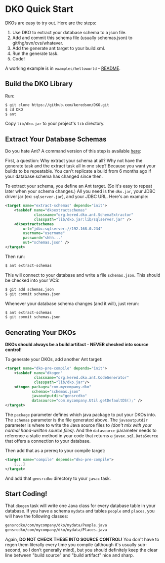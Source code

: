 
DKO Quick Start
===============

DKOs are easy to try out.  Here are the steps:

 1. Use DKO to extract your database schema to a json file.
 2. Add and commit this schema file (usually schemas.json) to git/hg/svn/cvs/whatever.
 3. Add the generate ant target to your build.xml.
 4. Run the generate task.
 5. Code!

A working example is in `examples/helloworld` - [README](examples/helloworld/README.md).

Build the DKO Library
---------------------

Run:

```bash
$ git clone https://github.com/keredson/DKO.git
$ cd DKO
$ ant
```

Copy `lib/dko.jar` to your project's `lib` directory.

Extract Your Database Schemas
-----------------------------

Do you hate Ant?  A command version of this step is available [here](doc/COMMANDS.md):

First, a question:  Why extract your schema at all?  Why not have the generate task
and the extract task all in one step?  Because you want your builds to be repeatable.  You
can't replicate a build from 6 months ago if your database schema has changed since
then.

To extract your schema, you define an Ant target.  (So it's easy to repeat later when your
schema changes.)  All you need is the `dko.jar`, your JDBC driver jar (ex: `sqlserver.jar`),
and your JDBC URL.  Here's an example:

```xml
<target name="extract-schemas" depends="init">
    <taskdef name="dkoextractschemas" 
             classname="org.kered.dko.ant.SchemaExtractor" 
             classpath="lib/dko.jar:lib/sqlserver.jar" />
    <dkoextractschemas
        url="jdbc:sqlserver://192.168.0.234"
        username="username"
        password="shhh..."
        out="schemas.json" />
</target>
```

Then run:

```bash
$ ant extract-schemas
```

This will connect to your database and write a file `schemas.json`.  This should be 
checked into your VCS:

```bash
$ git add schemas.json
$ git commit schemas.json
```

Whenever your database schema changes (and it will), just rerun:

```bash
$ ant extract-schemas
$ git commit schemas.json
```


Generating Your DKOs
--------------------

**DKOs should always be a build artifact - NEVER checked into source control!**

To generate your DKOs, add another Ant target:

```xml
<target name="dko-pre-compile" depends="init">
    <taskdef name="dkogen" 
             classname="org.kered.dko.ant.CodeGenerator" 
             classpath="lib/dko.jar"/>
    <dkogen package="com.mycompany.dko" 
            schemas="schemas.json"
            javaoutputdir="gensrcdko"
            datasource="com.mycompany.Util.getDefaultDS();" />
</target>
```

The `package` parameter defines which java package to put your DKOs into.  The `schemas`
parameter is the file generated above.  The `javaoutputdir` parameter is where to write the
Java source files to *(don't mix with your normal hand-written source files)*.  And the
`datasource` parameter needs to reference a static method in your code that returns a 
`javax.sql.DataSource` that offers a connection to your database.

Then add that as a prereq to your compile target:

```xml
<target name="compile" depends="dko-pre-compile">
    [...]
</target>
```

And add that `gensrcdko` directory to your `javac` task.


Start Coding!
-------------

That `dkogen` task will write one Java class for every database table in your
database.  If you have a schema `mydata` and tables `people` and `places`, you
will have the following classes:

```bash
gensrcdko/com/mycompany/dko/mydata/People.java
gensrcdko/com/mycompany/dko/mydata/Places.java
```

Again, **DO NOT CHECK THESE INTO SOURCE CONTROL!**  You don't have to regen them
literally every time you compile (although it's usually sub-second, so I don't
generally mind), but you should definitely keep the clear line between "build source"
and "build artifact" nice and sharp.

